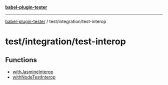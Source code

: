 [**babel-plugin-tester**](../../../README.md)

***

[babel-plugin-tester](../../../README.md) / test/integration/test-interop

# test/integration/test-interop

## Functions

- [withJasmineInterop](functions/withJasmineInterop.md)
- [withNodeTestInterop](functions/withNodeTestInterop.md)
